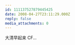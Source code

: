 ```yaml
---
id: 111137527879445425
date: 2008-04-27T23:11:29.000Z
reply: false
media_attachments: 0
---
```


大清早起来 CF...

